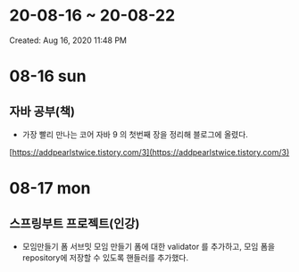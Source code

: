 # 20-08-16 ~ 20-08-22

Created: Aug 16, 2020 11:48 PM

# 08-16 sun

## 자바 공부(책)

- 가장 빨리 만나는 코어 자바 9 의 첫번째 장을 정리해 블로그에 올렸다.

[https://addpearlstwice.tistory.com/3](https://addpearlstwice.tistory.com/3)



# 08-17 mon

## 스프링부트 프로젝트(인강)

- 모임만들기 폼 서브밋
모임 만들기 폼에 대한 validator 를 추가하고, 모임 폼을 repository에 저장할 수 있도록 핸들러를 추가했다.
